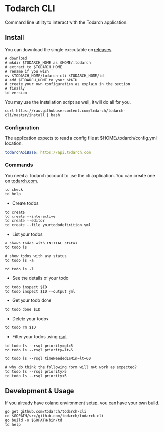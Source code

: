 # Todarch CLI

Command line utility to interact with the Todarch application.

## Install

You can download the single executable on [releases](https://github.com/todarch/todarch-cli/releases).

```shell
# download
# mkdir $TODARCH_HOME as $HOME/.todarch
# extract to $TODARCH_HOME
# rename if you wish
mv $TODARCH_HOME/todarch-cli $TODARCH_HOME/td
# add $TODARCH_HOME to your $PATH
# create your own configuration as explain in the section
# finally
td version
```

You may use the installation script as well, it will do all for you.

```shell
curl https://raw.githubusercontent.com/todarch/todarch-cli/master/install | bash
```

### Configuration

The application expects to read a config file at $HOME/.todarch/config.yml location.

```yaml
todarchApiBase: https://api.todarch.com
```

### Commands

You need a Todarch account to use the cli application. You can create one on [todarch.com](https://todarch.com/register).

```shell
td check
td help
```

* Create todos

```shell
td create
td create --interactive
td create --editor
td create --file yourtododefinition.yml
```

* List your todos

```shell
# shows todos with INITIAL status
td todo ls

# show todos with any status
td todo ls -a

td todo ls -l
```

* See the details of your todo

```shell
td todo inspect $ID
td todo inspect $ID --output yml
```

* Get your todo done

```shell
td todo done $ID
```

* Delete your todos

```shell
td todo rm $ID
```

* Filter your todos using [rsql](https://github.com/jirutka/rsql-parser)

```shell
td todo ls --rsql priority=gt=5
td todo ls --rsql priority=lt=5

td todo ls --rsql timeNeededInMin=lt=60

# why do think the following form will not work as expected?
td todo ls --rsql priority>5
td todo ls --rsql priority<5
```

## Development & Usage

If you already have golang environment setup, you can have your own build.

```shell
go get github.com/todarch/todarch-cli
cd $GOPATH/src/github.com/todarch/todarch-cli
go build -o $GOPATH/bin/td
td help
```
